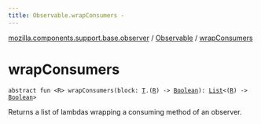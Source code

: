```yaml
---
title: Observable.wrapConsumers - 
---
```


[mozilla.components.support.base.observer](../index.html) / [Observable](index.html) / [wrapConsumers](./wrap-consumers.html)

# wrapConsumers

`abstract fun <R> wrapConsumers(block: `[`T`](index.html#T)`.(`[`R`](wrap-consumers.html#R)`) -> `[`Boolean`](https://kotlinlang.org/api/latest/jvm/stdlib/kotlin/-boolean/index.html)`): `[`List`](https://kotlinlang.org/api/latest/jvm/stdlib/kotlin.collections/-list/index.html)`<(`[`R`](wrap-consumers.html#R)`) -> `[`Boolean`](https://kotlinlang.org/api/latest/jvm/stdlib/kotlin/-boolean/index.html)`>`

Returns a list of lambdas wrapping a consuming method of an observer.

